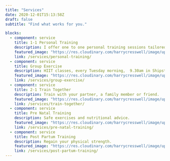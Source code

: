 ```yaml
---
title: "Services"
date: 2020-12-01T15:13:58Z
draft: false
subtitle: "Find what works for you."

blocks: 
  - component: service
    title: 1-1 Personal Training
    description: I offer one to one personal training sessions tailored to your personal fitness goals.
    featured_image: "https://res.cloudinary.com/harrycresswell/image/upload/v1614015512/camillafitness/camilla-boxing.jpg"
    link: /services/personal-training/
  - component: service
    title: Group Exercise
    description: HIIT classes, every Tuesday morning,  9.30am in Shipston-on-Stour.
    featured_image: "https://res.cloudinary.com/harrycresswell/image/upload/v1614015512/camillafitness/group-exercise.jpg"
    link: /services/group-exercise/
  - component: service
    title: 2-1 Train Together
    description: Train with your partner, a family member or friend.
    featured_image: "https://res.cloudinary.com/harrycresswell/image/upload/v1614015512/camillafitness/train-together.jpg"
    link: /services/train-together/
  - component: service
    title: Pre Natal Training
    description: Safe exercises and nutritional advice.
    featured_image: "https://res.cloudinary.com/harrycresswell/image/upload/v1607006817/camilla-cresswell-fitness-personal-training.jpg"
    link: /services/pre-natal-training/
  - component: service
    title: Post Partum Training
    description: Regain your physical strength.
    featured_image: "https://res.cloudinary.com/harrycresswell/image/upload/v1607006817/camilla-cresswell-fitness-personal-training.jpg"
    link: /services/post-partum-training/
---
```

